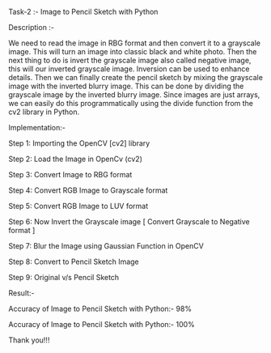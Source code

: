 Task-2 :- Image to Pencil Sketch with Python

Description :-

We need to read the image in RBG format and then convert it to a grayscale image. This will turn an image into classic black and white photo. Then the next thing to do is invert the grayscale image also called negative image, this will our inverted grayscale image. Inversion can be used to enhance details. Then we can finally create the pencil sketch by mixing the grayscale image with the inverted blurry image. This can be done by dividing the grayscale image by the inverted blurry image. Since images are just arrays, we can easily do this programmatically using the divide function from the cv2 library in Python.

Implementation:-

Step 1: Importing the OpenCV [cv2] library

Step 2: Load the Image in OpenCv (cv2)

Step 3: Convert Image to RBG format

Step 4: Convert RGB Image to Grayscale format

Step 5: Convert RGB Image to LUV format

Step 6: Now Invert the Grayscale image [ Convert Grayscale to Negative format ]

Step 7: Blur the Image using Gaussian Function in OpenCV

Step 8: Convert to Pencil Sketch Image

Step 9: Original v/s Pencil Sketch

Result:-

Accuracy of Image to Pencil Sketch with Python:- 98%

Accuracy of Image to Pencil Sketch with Python:- 100%

Thank you!!!
